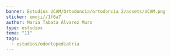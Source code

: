 ```yaml
---
banner: Estudios UCAM/Ortodoncia/ortodoncia 2/assets/UCAM.png
sticker: emoji//1f6a7
author: Maria Tabata Álvarez Muro
type: estudios
tema: "11"
tags:
  - estudios/odontopediatria
---
```

